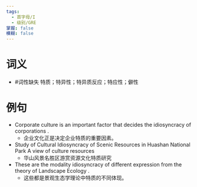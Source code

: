 ```yaml
---
tags:
  - 首字母/I
  - 级别/GRE
掌握: false
模糊: false
---
```

# 词义
- #词性缺失 特质；特异性；特异质反应；特应性；僻性
# 例句
- Corporate culture is an important factor that decides the idiosyncracy of corporations .
	- 企业文化正是决定企业特质的重要因素。
- Study of Cultural Idiosyncracy of Scenic Resources in Huashan National Park A view of culture resources
	- 华山风景名胜区游赏资源文化特质研究
- These are the modality idiosyncracy of different expression from the theory of Landscape Ecology .
	- 这些都是景观生态学理论中特质的不同体现。
